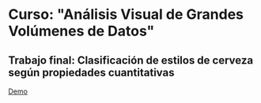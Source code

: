 # Curso: "Análisis Visual de Grandes Volúmenes de Datos"

## Trabajo final: Clasificación de estilos de cerveza según propiedades cuantitativas

[Demo](https://vis-uns.herokuapp.com/)